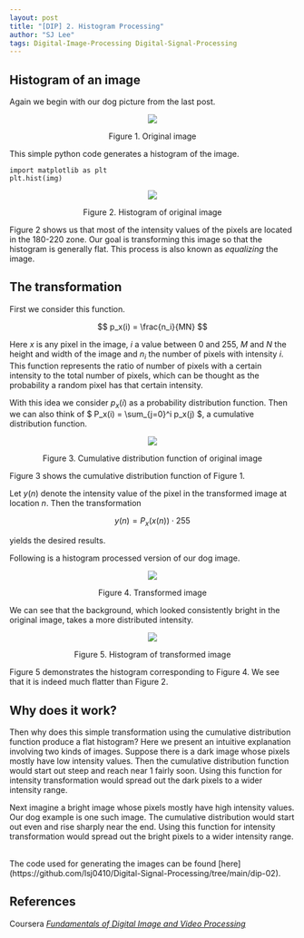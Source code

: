 ```yaml
---
layout: post
title: "[DIP] 2. Histogram Processing"
author: "SJ Lee"
tags: Digital-Image-Processing Digital-Signal-Processing
---
```


## Histogram of an image

Again we begin with our dog picture from the last post.

<div align = "center">
  
  <img src="https://user-images.githubusercontent.com/63445411/186171143-f76d869f-034b-4c46-b0ab-479874269486.png">
  
  Figure 1. Original image
  
</div>

This simple python code generates a histogram of the image.

```
import matplotlib as plt
plt.hist(img)
```

<div align = "center">
  
  <img src="https://user-images.githubusercontent.com/63445411/187153957-adcd6031-f35d-48d1-9012-88c9bc04f10d.png">
  
  Figure 2. Histogram of original image
  
</div>

Figure 2 shows us that most of the intensity values of the pixels are located in the 180-220 zone.
Our goal is transforming this image so that the histogram is generally flat.
This process is also known as *equalizing* the image.

## The transformation

First we consider this function.

$$ p_x(i) = \frac{n_i}{MN} $$

Here $x$ is any pixel in the image, $i$ a value between 0 and 255, 
$M$ and $N$ the height and width of the image and $n_i$ the number of pixels with intensity $i$. 
This function represents the ratio of number of pixels with a certain intensity to the total number of pixels, 
which can be thought as the probability a random pixel has that certain intensity.

With this idea we consider $p_x(i)$ as a probability distribution function.
Then we can also think of $ P_x(i) = \sum_{j=0}^i p_x(j) $, a cumulative distribution function.

<div align = "center">
  
  <img src="https://user-images.githubusercontent.com/63445411/187167039-5cb35ed8-e824-4f4e-ae65-76431973afd8.png">
  
  Figure 3. Cumulative distribution function of original image
  
</div>

Figure 3 shows the cumulative distribution function of Figure 1.

Let $y(n)$ denote the intensity value of the pixel in the transformed image at location $n$.
Then the transformation

$$ y(n) = P_x(x(n)) \cdot 255 $$

yields the desired results.

Following is a histogram processed version of our dog image.

<div align = "center">
  
  <img src = "https://user-images.githubusercontent.com/63445411/187164083-d7db1a45-5a3d-411a-a8eb-dcb008ffd98e.png">
  
  Figure 4. Transformed image
  
</div>

We can see that the background, which looked consistently bright in the original image, takes a more distributed intensity.

<div align = "center">
  
  <img src="https://user-images.githubusercontent.com/63445411/187164124-8620f0b8-93c3-4eb0-a9a4-8b627033ca6e.png">
  
  Figure 5. Histogram of transformed image
  
</div>

Figure 5 demonstrates the histogram corresponding to Figure 4.
We see that it is indeed much flatter than Figure 2.

## Why does it work?

Then why does this simple transformation using the cumulative distribution function produce a flat histogram?
Here we present an intuitive explanation involving two kinds of images.
Suppose there is a dark image whose pixels mostly have low intensity values.
Then the cumulative distribution function would start out steep and reach near 1 fairly soon.
Using this function for intensity transformation would spread out the dark pixels to a wider intensity range.

Next imagine a bright image whose pixels mostly have high intensity values.
Our dog example is one such image.
The cumulative distribution would start out even and rise sharply near the end.
Using this function for intensity transformation would spread out the bright pixels to a wider intensity range.

<br/>
The code used for generating the images can be found [here](https://github.com/lsj0410/Digital-Signal-Processing/tree/main/dip-02).

## References

Coursera [*Fundamentals of Digital Image and Video Processing*](https://www.coursera.org/learn/digital)
